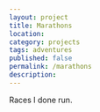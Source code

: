 ```yaml
---
layout: project
title: Marathons
location: 
category: projects
tags: adventures
published: false
permalink: /marathons
description: 
---
```

            
Races I done run.